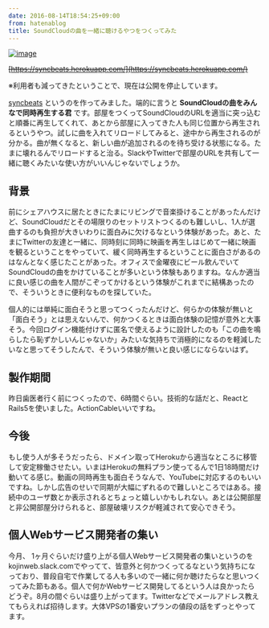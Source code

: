 ```yaml
---
date: 2016-08-14T18:54:25+09:00
from: hatenablog
title: SoundCloudの曲を一緒に聴けるやつをつくってみた
---
```

[![image](https://i.imgur.com/YyWhhYx.png)](https://syncbeats.herokuapp.com/)

~~[https://syncbeats.herokuapp.com/](https://syncbeats.herokuapp.com/)~~

※利用者も減ってきたということで、現在は公開を停止しています。

[syncbeats](https://syncbeats.herokuapp.com/) というのを作ってみました。端的に言うと **SoundCloudの曲をみんなで同時再生する君** です。部屋をつくってSoundCloudのURLを適当に突っ込むと順番に再生してくれて、あとから部屋に入ってきた人も同じ位置から再生されるというやつ。試しに曲を入れてリロードしてみると、途中から再生されるのが分かる。曲が無くなると、新しい曲が追加されるのを待ち受ける状態になる。たまに壊れるんでリロードすると治る。SlackやTwitterで部屋のURLを共有して一緒に聴くみたいな使い方がいいんじゃないでしょうか。

## 背景

前にシェアハウスに居たときにたまにリビングで音楽掛けることがあったんだけど、SoundCloudだとその場限りのセットリストつくるのも難しいし、1人が選曲するのも負担が大きいわりに面白みに欠けるなという体験があった。あと、たまにTwitterの友達と一緒に、同時刻に同時に映画を再生しはじめて一緒に映画を観るということをやっていて、緩く同時再生するということに面白さがあるのはなんとなく感じたことがあった。オフィスで金曜夜にビール飲んでいてSoundCloudの曲をかけていることが多いという体験もありますね。なんか適当に良い感じの曲を人間がこぞってかけるという体験がこれまでに結構あったので、そういうときに便利なものを探していた。

個人的には単純に面白そうと思ってつくったんだけど、何らかの体験が無いと「面白そう」とは思えないんで、何かつくるときは面白体験の記憶が意外と大事そう。今回ログイン機能付けずに匿名で使えるように設計したのも「この曲を鳴らしたら恥ずかしいんじゃないか」みたいな気持ちで消極的になるのを軽減したいなと思ってそうしたんで、そういう体験が無いと良い感じにならないはず。

## 製作期間

昨日歯医者行く前につくったので、6時間ぐらい。技術的な話だと、ReactとRails5を使いました。ActionCableいいですね。

## 今後

もし使う人が多そうだったら、ドメイン取ってHerokuから適当なところに移管して安定稼働させたい。いまはHerokuの無料プラン使ってるんで1日18時間だけ動いてる感じ。動画の同時再生も面白そうなんで、YouTubeに対応するのもいいですね。しかし広告のせいで同期が大幅にずれるので難しいところではある。接続中のユーザ数とか表示されるとちょっと嬉しいかもしれない。あとは公開部屋と非公開部屋分けられると、部屋破壊リスクが軽減されて安心できそう。

## 個人Webサービス開発者の集い

今月、 1ヶ月ぐらいだけ盛り上がる個人Webサービス開発者の集いというのをkojinweb.slack.comでやってて、皆意外と何かつくってるなという気持ちになっており、普段自宅で作業してる人も多いので一緒に何か聴けたらなと思いつくってみた節もある。個人で何かWebサービス開発してるという人は良かったらどうぞ。8月の間ぐらいは盛り上がってます。Twitterなどでメールアドレス教えてもらえれば招待します。大体VPSの1番安いプランの値段の話をずっとやってます。

